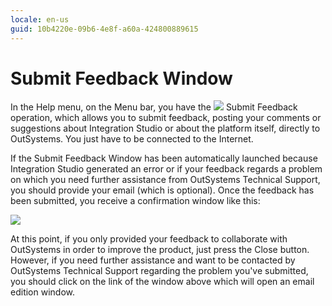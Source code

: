 ```yaml
---
locale: en-us
guid: 10b4220e-09b6-4e8f-a60a-424800889615
---
```


# Submit Feedback Window

In the Help menu, on the Menu bar, you have the ![](images/submit-feedback.gif) Submit Feedback operation, which allows you to submit feedback, posting your comments or suggestions about Integration Studio or about the platform itself, directly to OutSystems. You just have to be connected to the Internet.

If the Submit Feedback Window has been automatically launched because Integration Studio generated an error or if your feedback regards a problem on which you need further assistance from OutSystems Technical Support, you should provide your email (which is optional). Once the feedback has been submitted, you receive a confirmation window like this:

![](images/after-feedback.bmp)

At this point, if you only provided your feedback to collaborate with OutSystems in order to improve the product, just press the Close button. However, if you need further assistance and want to be contacted by OutSystems Technical Support regarding the problem you've submitted, you should click on the link of the window above which will open an email edition window. 